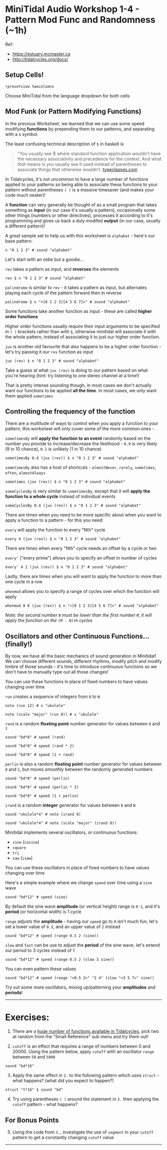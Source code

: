 # MiniTidal Audio Workshop 1-4 - Pattern Mod Func and Randomness (~1h)

Ref: 
 - https://estuary.mcmaster.ca
 - http://tidalcycles.org/docs/

## Setup Cells!

`!presetview twocolumns`

Choose MiniTidal from the language dropdown for both cells

## Mod Funk (or Pattern Modifying Functions)

In the previous Worksheet, we learned that we can use some speed modifying **functions** by prepending them to our patterns, and separating with a `$` symbol.

The least confusing technical description of `$` in haskell is

> "You usually see $ where standard function application wouldn’t have the necessary associativity and precedence for the context. And what *that* means is you usually see it used instead of parentheses to associate things that otherwise wouldn’t.
> [typeclasses.com](https://typeclasses.com/featured/dollar)

In Tidalcycles, it's not uncommon to have a large number of functions applied to your patterns so being able to associate these functions to your pattern without parentheses `( )` is a massive timesaver (and makes your code much neater)!

A **function** can very generally be thought of as a small program that takes something as **input** (in our case it's usually a pattern), occasionally some other things (numbers or other directives), processes it according to it's programming and gives us back a duly modifed **output** (in our case, usually a different pattern)!

A great sample set to help us with this worksheet is `alphabet` - here's our base pattern:

```
n "0 1 2 3" # sound "alphabet"
```

Let's start with an oldie but a goodie... 

`rev` takes a pattern as input, and **reverses** the elements

```
rev $ n "0 1 2 3" # sound "alphabet"
```

`palindrome` is similar to `rev` - it takes a pattern as input, but alternates playing each cycle of the pattern forward then in reverse

```
palindrome $ n "<[0 1 2 3][4 5 6 7]>" # sound "alphabet"
```
Some functions take another function as input - these are called **higher order functions**

Higher order functions usually require their input arguments to be specified in `( )` brackets rather than with `$`, otherwise minitidal will associate it with the whole pattern, instead of associating it to just our higher order function.

`jux` is another old favourite that also happens to be a higher order function - let's try passing it our `rev` function as input

```
jux (rev) $ n "0 1 2 3" # sound "alphabet"
```

Take a guess at what `jux (rev)` is doing to our pattern based on what you're hearing (hint: try listening to one stereo channel at a time!)

That is pretty intense sounding though, in most cases we don't actually want our functions to be applied **all the time**. In most cases, we only want them applied `sometimes`

## Controlling the frequency of the function

There are a multitude of ways to control when you apply a function to your pattern, this worksheet will only cover some of the more common ones - 

`sometimesBy` will **apply the function to an event** randomly based on the number you provide to increase/decrease the likelihood - `0.9` is very likely (9 in 10 chance), `0.1` is unlikely (1 in 10 chance)

```
sometimesBy 0.4 (jux (rev)) $ n "0 1 2 3" # sound "alphabet"
```

`sometimesBy` also has a host of shortcuts - `almostNever`, `rarely`, `sometimes`, `often`, `almostAlways`

```
sometimes (jux (rev)) $ n "0 1 2 3" # sound "alphabet"
```

`someCyclesBy` is very similar to `sometimesBy`, except that it will **apply the function to a whole cycle** instead of individual events

```
someCyclesBy 0.4 (jux (rev)) $ n "0 1 2 3" # sound "alphabet"
```

There are times when you need to be more specific about when you want to apply a function to a pattern - for this you need:

`every` will apply the function to every "Nth" cycle

```
every 4 (jux (rev)) $ n "0 1 2 3" # sound "alphabet"
```

There are times when every "Nth" cycle needs an offset by a cycle or two

`every'` ("every prime") allows you to specify an offset in number of cycles

```
every' 4 2 (jux (rev)) $ n "0 1 2 3" # sound "alphabet"
```

Lastly, there are times when you will want to apply the function to more than one cycle in a row

`whenmod` allows you to specify a range of cycles over which the function will apply

```
whenmod 8 6 (jux (rev)) $ n "<[0 1 2 3][4 5 6 7]>" # sound "alphabet"
```

*Note: the second number `N` must be lower than the first number `M`, it will apply the function on the `(M - N)th` cycles* 

## Oscillators and other Continuous Functions... (finally!)

By now, we have all the basic mechanics of sound generation in Minitidal! We can choose different sounds, different rhythms, modify pitch and modify timbre of those sounds - it's time to introduce continuous functions so we don't have to manually type out all those changes!

You can use these functions in place of fixed numbers to have values changing over time

`run` creates a sequence of integers from `0` to `N`

```
note (run 12) # s "ukulele"
```
```
note (scale "major" (run 8)) # s "ukulele"
```

`rand` is a random **floating point** number generator for values between `0` and `1`

```
sound "bd*8" # speed (rand)
```
```
sound "bd*8" # speed (rand * 2)
```
```
sound "bd*8" # speed (1 + rand)
```

`perlin` is also a random **floating point** number generator for values between `0` and `1`, but moves smoothly between the randomly generated numbers

```
sound "bd*8" # speed (perlin)
```
```
sound "bd*8" # speed (perlin * 2)
```
```
sound "bd*8" # speed (1 + perlin)
```

`irand` is a random **integer** generator for values between `0` and `N`

```
sound "ukulele*4" # note (irand 8)
```
```
sound "ukulele*4" # note (scale "major" (irand 8))
```

Minitidal implements several oscillators, or continuous functions:
 - `sine` (`cosine`)
 - `square`
 - `tri`
 - `saw` (`isaw`)

You can use these oscillators in place of fixed numbers to have values changing over time

Here's a simple example where we change `speed` over time using a `sine` wave
```
sound "bd*12" # speed (sine)
```

By default the sine wave **amplitude** (or vertical height) range is `0-1`, and it's **period** (or horizontal width) is 1 cycle

`range` adjusts the **amplitude** - having our `speed` go to `0` isn't much fun, let's set a lower value of `0.5`, and an upper value of `2` instead
 
```
sound "bd*12" # speed (range 0.5 2 (sine))
```

`slow` and `fast` can be use to adjust the **period** of the sine wave, let's extend our period to 3 cycles instead of 1

```
sound "bd*12" # speed (range 0.5 2 (slow 3 sine))
```

You can even pattern these values

```
sound "bd*12" # speed (range "<0.5 2>" "2 4" (slow "<3 5 7>" sine))
```

Try out some more oscillators, mixing up/patterning your **amplitudes** and **periods**!

---

# Exercises:

1. There are a [huge number of functions available in Tidalcycles](https://tidalcycles.org/docs/patternlib/tour/concatenation), pick two at random from the "Small Reference" sub menu and try them out!

2. `cutoff` is an effect that requires a range of numbers between 0 and 20000. Using the pattern below, apply `cutoff` with an oscillator `range` between `50` and `5000`
```
sound "bd*16"
```

3. Apply the same effect in `2.` to the following pattern which uses `struct` - what happens? (what did you expect to happen?)
```
struct "t*16" $ sound "bd"
```

4. Try using parentheses `( )` around the statement in `3.` then applying the `cutoff` pattern - what happens?

## For Bonus Points

5. Using the code from `3.`, investigate the use of `segment` in your `cutoff` pattern to get a constantly changing `cutoff` value  

---
